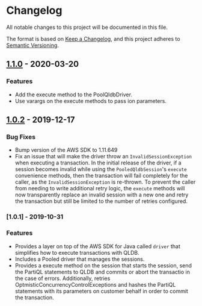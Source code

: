# Changelog
All notable changes to this project will be documented in this file.

The format is based on [Keep a Changelog](https://keepachangelog.com/en/1.0.0/),
and this project adheres to [Semantic Versioning](https://semver.org/spec/v2.0.0.html).


## [1.1.0](https://github.com/awslabs/amazon-qldb-driver-java/compare/v1.0.2...v1.1.0) - 2020-03-20
### Features
- Add the execute method to the PoolQldbDriver.
- Use varargs on the execute methods to pass ion parameters.

## [1.0.2](https://github.com/awslabs/amazon-qldb-driver-java/compare/v1.0.1...v1.0.2) - 2019-12-17
### Bug Fixes
- Bump version of the AWS SDK to 1.11.649
- Fix an issue that will make the driver throw an `InvalidSessionException` when executing a transaction. In the initial release of the driver, if a session becomes invalid while using the `PooledQldbSession`'s `execute` convenience methods, then the transaction will fail completely for the caller, as the `InvalidSessionException` is re-thrown. To prevent the caller from needing to write additional retry logic, the `execute` methods will now transparently replace an invalid session with a new one and retry the transaction but still be limited to the number of retries configured.

### [1.0.1] - 2019-10-31
### Features
- Provides a layer on top of the AWS SDK for Java called `driver` that simplifies how to execute transactions with QLDB. 
- Includes a Pooled driver that manages the sessions.
- Provides a execute method on the session that starts the session, send the PartiQL statements to QLDB and commits or abort the transactio in the case of errors. Additionally, retries OptmisticConcurrencyControlExceptions and hashes the PartiQL statements with its parameters on customer behalf in order to commit the transaction.

